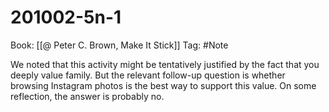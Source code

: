 # 201002-5n-1

Book: [[@ Peter C. Brown, Make It Stick]]
Tag: #Note

We noted that this activity might be tentatively justified by the fact that you deeply value family. But the relevant follow-up question is whether browsing Instagram photos is the best way to support this value. On some reflection, the answer is probably no.